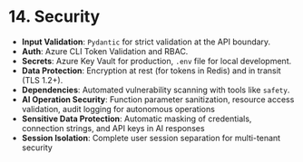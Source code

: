 # 14. Security

* **Input Validation**: `Pydantic` for strict validation at the API boundary.
* **Auth**: Azure CLI Token Validation and RBAC.
* **Secrets**: Azure Key Vault for production, `.env` file for local development.
* **Data Protection**: Encryption at rest (for tokens in Redis) and in transit (TLS 1.2+).
* **Dependencies**: Automated vulnerability scanning with tools like `safety`.
* **AI Operation Security**: Function parameter sanitization, resource access validation, audit logging for autonomous operations
* **Sensitive Data Protection**: Automatic masking of credentials, connection strings, and API keys in AI responses
* **Session Isolation**: Complete user session separation for multi-tenant security

